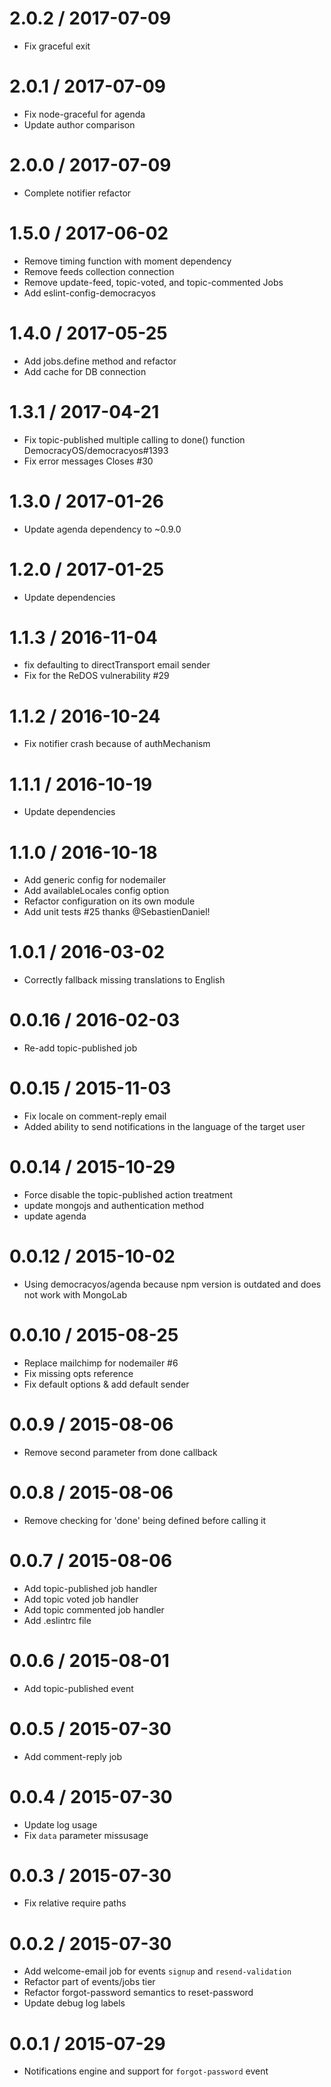 
2.0.2 / 2017-07-09
==================

  * Fix graceful exit

2.0.1 / 2017-07-09
==================

  * Fix node-graceful for agenda
  * Update author comparison

2.0.0 / 2017-07-09
==================

  * Complete notifier refactor 

1.5.0 / 2017-06-02
==================

  * Remove timing function with moment dependency
  * Remove feeds collection connection
  * Remove update-feed, topic-voted, and topic-commented Jobs
  * Add eslint-config-democracyos

1.4.0 / 2017-05-25
==================

  * Add jobs.define method and refactor
  * Add cache for DB connection

1.3.1 / 2017-04-21
==================

  * Fix topic-published multiple calling to done() function DemocracyOS/democracyos#1393
  * Fix error messages Closes #30

1.3.0 / 2017-01-26
==================

  * Update agenda dependency to ~0.9.0

1.2.0 / 2017-01-25
==================

  * Update dependencies

1.1.3 / 2016-11-04
==================

  * fix defaulting to directTransport email sender
  * Fix for the ReDOS vulnerability #29

1.1.2 / 2016-10-24
==================

  * Fix notifier crash because of authMechanism

1.1.1 / 2016-10-19
==================

  * Update dependencies

1.1.0 / 2016-10-18
==================

  * Add generic config for nodemailer
  * Add availableLocales config option
  * Refactor configuration on its own module
  * Add unit tests #25 thanks @SebastienDaniel!

1.0.1 / 2016-03-02
==================

  * Correctly fallback missing translations to English

0.0.16 / 2016-02-03
===================

  * Re-add topic-published job

0.0.15 / 2015-11-03
===================

  * Fix locale on comment-reply email
  * Added ability to send notifications in the language of the target user

0.0.14 / 2015-10-29
==================

 * Force disable the topic-published action treatment
 * update mongojs and authentication method
 * update agenda

0.0.12 / 2015-10-02
===================

  * Using democracyos/agenda because npm version is outdated and does not work with MongoLab

0.0.10 / 2015-08-25
===================

  * Replace mailchimp for nodemailer #6
  * Fix missing opts reference
  * Fix default options & add default sender

0.0.9 / 2015-08-06
==================

  * Remove second parameter from done callback

0.0.8 / 2015-08-06
==================

  * Remove checking for 'done' being defined before calling it

0.0.7 / 2015-08-06
==================

  * Add topic-published job handler
  * Add topic voted job handler
  * Add topic commented job handler
  * Add .eslintrc file

0.0.6 / 2015-08-01
==================

 * Add topic-published event

0.0.5 / 2015-07-30
==================

 * Add comment-reply job

0.0.4 / 2015-07-30
==================

 * Update log usage
 * Fix `data` parameter missusage

0.0.3 / 2015-07-30
==================

 * Fix relative require paths

0.0.2 / 2015-07-30
==================

 * Add welcome-email job for events `signup` and `resend-validation`
 * Refactor part of events/jobs tier
 * Refactor forgot-password semantics to reset-password
 * Update debug log labels

0.0.1 / 2015-07-29
==================

 * Notifications engine and support for `forgot-password` event

